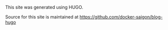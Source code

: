This site was generated using HUGO.

Source for this site is maintained at https://github.com/docker-saigon/blog-hugo